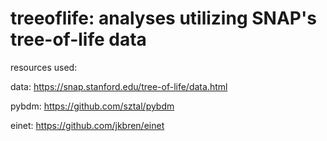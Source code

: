 # treeoflife: analyses utilizing SNAP's tree-of-life data

resources used:

data: https://snap.stanford.edu/tree-of-life/data.html

pybdm: https://github.com/sztal/pybdm

einet: https://github.com/jkbren/einet
